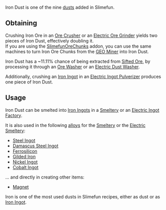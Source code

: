 Iron Dust is one of the nine [dusts](https://github.com/Slimefun/Slimefun4/wiki/Dusts) added in Slimefun.

## Obtaining

Crushing Iron Ore in an [Ore Crusher](https://github.com/Slimefun/Slimefun4/wiki/Ore-Crusher) or an [Electric Ore Grinder](https://github.com/Slimefun/Slimefun4/wiki/Electric-Ore-Grinder) yields two pieces of Iron Dust, effectively doubling it.<br>
If you are using the [SlimefunOreChunks](https://github.com/Slimefun/Slimefun4/wiki/Addons#official-addons) addon, you can use the same machines to turn Iron Ore Chunks from the [GEO Miner](https://github.com/Slimefun/Slimefun4/wiki/GEO-Miner) into Iron Dust.

Iron Dust has a ~11.11% chance of being extracted from [Sifted Ore](https://github.com/Slimefun/Slimefun4/wiki/Sifted-Ore), by processing it through an [Ore Washer](https://github.com/Slimefun/Slimefun4/wiki/Ore-Washer) or an [Electric Dust Washer](https://github.com/Slimefun/Slimefun4/wiki/Electric-Dust-Washer).

Additionally, crushing an [Iron Ingot](https://github.com/Slimefun/Slimefun4/wiki/Iron-Ingot) in an [Electric Ingot Pulverizer](https://github.com/Slimefun/Slimefun4/wiki/Electric-Ingot-Pulverizer) produces one piece of Iron Dust.

## Usage

Iron Dust can be smelted into [Iron Ingots](https://github.com/Slimefun/Slimefun4/wiki/Iron-Ingot) in a [Smeltery](https://github.com/Slimefun/Slimefun4/wiki/Smeltery) or an [Electric Ingot Factory](https://github.com/Slimefun/Slimefun4/wiki/Electric-Ingot-Factory).

It is also used in the following [alloys](https://github.com/Slimefun/Slimefun4/wiki/Ingots#Alloys) for the [Smeltery](https://github.com/Slimefun/Slimefun4/wiki/Smeltery) or the [Electric Smeltery](https://github.com/Slimefun/Slimefun4/wiki/Electric-Smeltery):

* [Steel Ingot](https://github.com/Slimefun/Slimefun4/wiki/Steel-Ingot)
* [Damascus Steel Ingot](https://github.com/Slimefun/Slimefun4/wiki/Damascus-Steel-Ingot)
* [Ferrosilicon](https://github.com/Slimefun/Slimefun4/wiki/Ferrosilicon)
* [Gilded Iron](https://github.com/Slimefun/Slimefun4/wiki/Gilded-Iron)
* [Nickel Ingot](https://github.com/Slimefun/Slimefun4/wiki/Nickel-Ingot)
* [Cobalt Ingot](https://github.com/Slimefun/Slimefun4/wiki/Cobalt-Ingot)

... and directly in creating other items:

* [Magnet](https://github.com/Slimefun/Slimefun4/wiki/Magnet)

Iron is one of the most used dusts in Slimefun recipes, either as dust or as [Iron Ingot](https://github.com/Slimefun/Slimefun4/wiki/Iron-Ingot).
